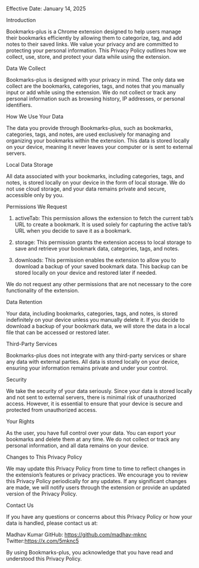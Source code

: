 Effective Date: January 14, 2025

Introduction

Bookmarks-plus is a Chrome extension designed to help users manage their bookmarks efficiently by allowing them to categorize, tag, and add notes to their saved links. We value your privacy and are committed to protecting your personal information. This Privacy Policy outlines how we collect, use, store, and protect your data while using the extension.

Data We Collect

Bookmarks-plus is designed with your privacy in mind. The only data we collect are the bookmarks, categories, tags, and notes that you manually input or add while using the extension. We do not collect or track any personal information such as browsing history, IP addresses, or personal identifiers.

How We Use Your Data

The data you provide through Bookmarks-plus, such as bookmarks, categories, tags, and notes, are used exclusively for managing and organizing your bookmarks within the extension. This data is stored locally on your device, meaning it never leaves your computer or is sent to external servers.

Local Data Storage

All data associated with your bookmarks, including categories, tags, and notes, is stored locally on your device in the form of local storage. We do not use cloud storage, and your data remains private and secure, accessible only by you. 

Permissions We Request

1. activeTab: This permission allows the extension to fetch the current tab’s URL to create a bookmark. It is used solely for capturing the active tab’s URL when you decide to save it as a bookmark.
  
2. storage: This permission grants the extension access to local storage to save and retrieve your bookmark data, categories, tags, and notes.

3. downloads: This permission enables the extension to allow you to download a backup of your saved bookmark data. This backup can be stored locally on your device and restored later if needed.

We do not request any other permissions that are not necessary to the core functionality of the extension.

Data Retention

Your data, including bookmarks, categories, tags, and notes, is stored indefinitely on your device unless you manually delete it. If you decide to download a backup of your bookmark data, we will store the data in a local file that can be accessed or restored later.

Third-Party Services

Bookmarks-plus does not integrate with any third-party services or share any data with external parties. All data is stored locally on your device, ensuring your information remains private and under your control.

Security

We take the security of your data seriously. Since your data is stored locally and not sent to external servers, there is minimal risk of unauthorized access. However, it is essential to ensure that your device is secure and protected from unauthorized access.

Your Rights

As the user, you have full control over your data. You can export your bookmarks and delete them at any time. We do not collect or track any personal information, and all data remains on your device.

Changes to This Privacy Policy

We may update this Privacy Policy from time to time to reflect changes in the extension’s features or privacy practices. We encourage you to review this Privacy Policy periodically for any updates. If any significant changes are made, we will notify users through the extension or provide an updated version of the Privacy Policy.

Contact Us

If you have any questions or concerns about this Privacy Policy or how your data is handled, please contact us at:

Madhav Kumar
GitHub: https://github.com/madhav-mknc
Twitter:https://x.com/5mknc5

By using Bookmarks-plus, you acknowledge that you have read and understood this Privacy Policy.
